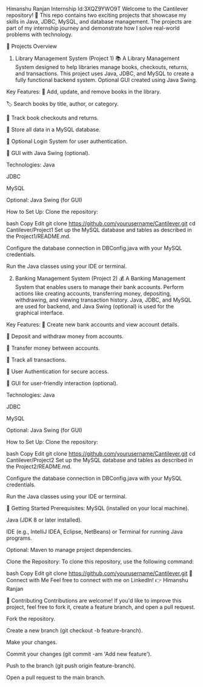 Himanshu Ranjan Internship Id:3XQZ9YWO9T
Welcome to the Cantilever repository! 🚀
This repo contains two exciting projects that showcase my skills in Java, JDBC, MySQL, and database management. The projects are part of my internship journey and demonstrate how I solve real-world problems with technology.

📂 Projects Overview
1. Library Management System (Project 1) 📚
A Library Management System designed to help libraries manage books, checkouts, returns, and transactions. This project uses Java, JDBC, and MySQL to create a fully functional backend system. Optional GUI created using Java Swing.

Key Features:
📖 Add, update, and remove books in the library.

🏷️ Search books by title, author, or category.

📅 Track book checkouts and returns.

💾 Store all data in a MySQL database.

🔐 Optional Login System for user authentication.

🌟 GUI with Java Swing (optional).

Technologies:
Java

JDBC

MySQL

Optional: Java Swing (for GUI)

How to Set Up:
Clone the repository:

bash
Copy
Edit
git clone https://github.com/yourusername/Cantilever.git
cd Cantilever/Project1
Set up the MySQL database and tables as described in the Project1/README.md.

Configure the database connection in DBConfig.java with your MySQL credentials.

Run the Java classes using your IDE or terminal.

2. Banking Management System (Project 2) 💰
A Banking Management System that enables users to manage their bank accounts. Perform actions like creating accounts, transferring money, depositing, withdrawing, and viewing transaction history. Java, JDBC, and MySQL are used for backend, and Java Swing (optional) is used for the graphical interface.

Key Features:
🏦 Create new bank accounts and view account details.

💸 Deposit and withdraw money from accounts.

🔄 Transfer money between accounts.

📜 Track all transactions.

🔐 User Authentication for secure access.

🌟 GUI for user-friendly interaction (optional).

Technologies:
Java

JDBC

MySQL

Optional: Java Swing (for GUI)

How to Set Up:
Clone the repository:

bash
Copy
Edit
git clone https://github.com/yourusername/Cantilever.git
cd Cantilever/Project2
Set up the MySQL database and tables as described in the Project2/README.md.

Configure the database connection in DBConfig.java with your MySQL credentials.

Run the Java classes using your IDE or terminal.

🚀 Getting Started
Prerequisites:
MySQL (installed on your local machine).

Java (JDK 8 or later installed).

IDE (e.g., IntelliJ IDEA, Eclipse, NetBeans) or Terminal for running Java programs.

Optional: Maven to manage project dependencies.

Clone the Repository:
To clone this repository, use the following command:

bash
Copy
Edit
git clone https://github.com/yourusername/Cantilever.git
📢 Connect with Me
Feel free to connect with me on LinkedIn!
👉 Himanshu Ranjan

🤝 Contributing
Contributions are welcome! If you'd like to improve this project, feel free to fork it, create a feature branch, and open a pull request.

Fork the repository.

Create a new branch (git checkout -b feature-branch).

Make your changes.

Commit your changes (git commit -am 'Add new feature').

Push to the branch (git push origin feature-branch).

Open a pull request to the main branch.

